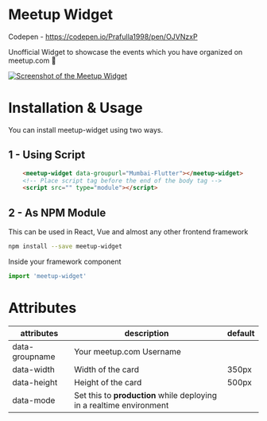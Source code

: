 # Meetup Widget 

Codepen - https://codepen.io/Prafulla1998/pen/OJVNzxP 

Unofficial Widget to showcase the events which you have organized on meetup.com 📅



[![Screenshot of the Meetup Widget](https://res.cloudinary.com/prafulla98/image/upload/v1582385089/Meetup-Widget/ss_2_mymjm6.png?style=center)](#installation-and-usage)

# Installation & Usage

You can install meetup-widget using two ways.

## 1 - Using Script

```html
    <meetup-widget data-groupurl="Mumbai-Flutter"></meetup-widget>
    <!-- Place script tag before the end of the body tag -->
    <script src="" type="module"></script>
```

## 2 - As NPM Module

This can be used in React, Vue and almost any other frontend framework 
```sh
npm install --save meetup-widget
```

Inside your framework component
```js
import 'meetup-widget'
```

# Attributes 

| attributes    | description                   | default                  | 
|---------------|-------------------------------|--------------------------|
| data-groupname | Your meetup.com Username          |                          |
| data-width    | Width of the card             | 350px                    |
| data-height   | Height of the card            | 500px
| data-mode     | Set this to **production** while deploying in a realtime environment             | 
